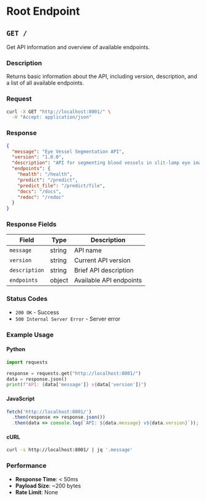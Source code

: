 # Root Endpoint

## `GET /`

Get API information and overview of available endpoints.

### Description

Returns basic information about the API, including version, description, and a list of all available endpoints.

### Request

```bash
curl -X GET "http://localhost:8001/" \
  -H "Accept: application/json"
```

### Response

```json
{
  "message": "Eye Vessel Segmentation API",
  "version": "1.0.0",
  "description": "API for segmenting blood vessels in slit-lamp eye images",
  "endpoints": {
    "health": "/health",
    "predict": "/predict",
    "predict_file": "/predict/file",
    "docs": "/docs",
    "redoc": "/redoc"
  }
}
```

### Response Fields

| Field | Type | Description |
|-------|------|-------------|
| `message` | string | API name |
| `version` | string | Current API version |
| `description` | string | Brief API description |
| `endpoints` | object | Available API endpoints |

### Status Codes

- `200 OK` - Success
- `500 Internal Server Error` - Server error

### Example Usage

#### Python
```python
import requests

response = requests.get("http://localhost:8001/")
data = response.json()
print(f"API: {data['message']} v{data['version']}")
```

#### JavaScript
```javascript
fetch('http://localhost:8001/')
  .then(response => response.json())
  .then(data => console.log(`API: ${data.message} v${data.version}`));
```

#### cURL
```bash
curl -s http://localhost:8001/ | jq '.message'
```

### Performance

- **Response Time**: < 50ms
- **Payload Size**: ~200 bytes
- **Rate Limit**: None
